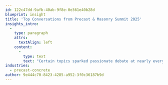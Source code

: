 ```yaml
---
id: 122c47dd-9afb-40ab-9f8e-0e361e40b28d
blueprint: insight
title: 'Top Conversations from Precast & Masonry Summit 2025'
insights_intro:
  -
    type: paragraph
    attrs:
      textAlign: left
    content:
      -
        type: text
        text: "Certain topics sparked passionate debate at nearly every booth meeting and networking session. From automation ROI to next-generation mix designs, these conversations revealed what's truly keeping precast professionals up at night—and the innovative approaches being tested. Here are the discussions that mattered most."
industries:
  - precast-concrete
author: 9e444c70-8423-4285-a952-3f0c36187b9d
---
```

